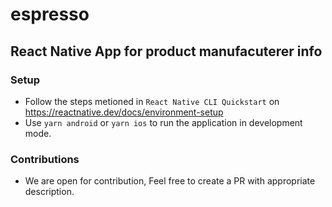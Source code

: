 # espresso 
## React Native App for product manufacuterer info

### Setup
- Follow the steps metioned in `React Native CLI Quickstart` on https://reactnative.dev/docs/environment-setup
- Use `yarn android` or `yarn ios` to run the application in development mode.


### Contributions
- We are open for contribution, Feel free to create a PR with appropriate description.
